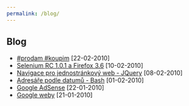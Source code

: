 ```yaml
---
permalink: /blog/
---
```

## Blog
- [#prodam #koupim](./prodam-koupim "dump from old blog") [22-02-2010]
- [Selenium RC 1.0.1 a Firefox 3.6](./selenium-firefox-patch "dump from old blog") [10-02-2010]
- [Navigace pro jednostránkový web - JQuery](./navigace-jquery "dump from old blog") [08-02-2010]
- [Adresáře podle datumů - Bash](./adresare-podle-datumu-bash "dump from old blog") [01-02-2010]
- [Google AdSense](./google-adsense "dump from old blog") [22-01-2010]
- [Google weby](./google-weby "dump from old blog") [21-01-2010]

